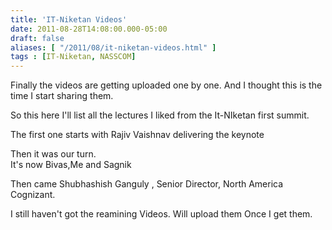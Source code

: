 ```yaml
---
title: 'IT-Niketan Videos'
date: 2011-08-28T14:08:00.000-05:00
draft: false
aliases: [ "/2011/08/it-niketan-videos.html" ]
tags : [IT-Niketan, NASSCOM]
---
```


Finally the videos are getting uploaded one by one. And I thought this is the time I start sharing them.  
  
So this here I'll list all the lectures I liked from the It-NIketan first summit.  
  
The first one starts with Rajiv Vaishnav delivering the keynote  

  
Then it was our turn.  
It's now Bivas,Me and Sagnik  

  

  

  
  
Then came Shubhashish Ganguly , Senior Director, North America Cognizant.  
  

  
I still haven't got the reamining Videos. Will upload them Once I get them.
